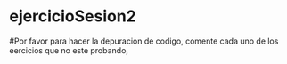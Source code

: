 # ejercicioSesion2
#Por favor para hacer la depuracion de codigo, comente cada uno de los eercicios que no este probando, 
